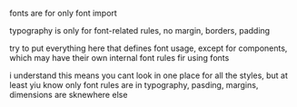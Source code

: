 fonts are for only font import

typography is only for font-related rules, no margin, borders, padding

try to put everything here that defines font usage, except for components, which may have their own internal font rules fir using fonts

i understand this means you cant look in one place for all the styles, but at least yiu know only font rules are in typography, pasding, margins, dimensions are sknewhere else



